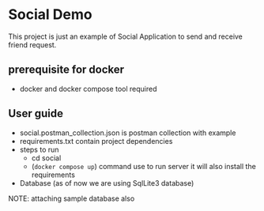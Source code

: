 
# Social Demo

This project is just an example of Social Application to send and receive friend request.

## prerequisite for docker
- docker and docker compose tool required

## User guide
- social.postman_collection.json is postman collection with example
- requirements.txt contain project dependencies
-  steps to run
    -   cd social
    - (`docker compose up`) command use to run server it will also install the      requirements 
- Database (as of now we are using SqlLite3 database)

NOTE: attaching sample database also
